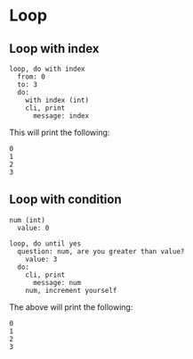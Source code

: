 # Loop

## Loop with index

```yoi
loop, do with index
  from: 0
  to: 3
  do:
    with index (int)
    cli, print
      message: index
```

This will print the following:
```
0
1
2
3
```

## Loop with condition

```yoi
num (int)
  value: 0

loop, do until yes
  question: num, are you greater than value?
    value: 3
  do:
    cli, print
      message: num
    num, increment yourself  
```

The above will print the following:
```
0
1
2
3
```
